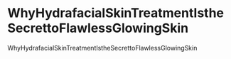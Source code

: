 # WhyHydrafacialSkinTreatmentIstheSecrettoFlawlessGlowingSkin
WhyHydrafacialSkinTreatmentIstheSecrettoFlawlessGlowingSkin
